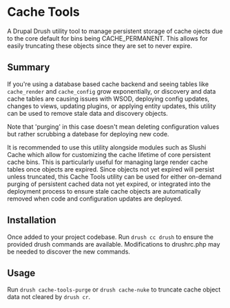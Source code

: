 # Cache Tools
A Drupal Drush utility tool to manage persistent storage of cache ojects due to the core default for bins being CACHE_PERMANENT. This allows for easily truncating these objects since they are set to never expire.

## Summary  

If you're using a database based cache backend and seeing tables like `cache_render` and `cache_config` grow exponentially, or discovery and data cache tables are causing issues with WSOD, deploying config updates, changes to views, updating plugins, or applying entity updates, this utility can be used to remove stale data and discovery objects.  

Note that 'purging' in this case doesn't mean deleting configuration values but rather scrubbing a datebase for deploying new code. 

It is recommended to use this utility alongside modules such as Slushi Cache which allow for customizing the cache lifetime of core persistent cache bins. This is particularly useful for managing large render cache tables once objects are expired. Since objects not yet expired will persist unless truncated, this Cache Tools utility can be used for either on-demand purging of persistent cached data not yet expired, or integrated into the deployment process to ensure stale cache objects are automatically removed when code and configuration updates are deployed. 

## Installation
Once added to your project codebase. Run `drush cc drush` to ensure the provided drush commands are available. Modifications to drushrc.php may be needed to discover the new commands.

## Usage

Run `drush cache-tools-purge` or `drush cache-nuke` to truncate cache object data not cleared by `drush cr`.  



